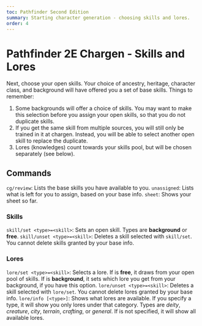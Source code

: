 ```yaml
---
toc: Pathfinder Second Edition
summary: Starting character generation - choosing skills and lores.
order: 4
---
```


# Pathfinder 2E Chargen - Skills and Lores

Next, choose your open skills. Your choice of ancestry, heritage, character class, and background will have offered you a set of base skills. Things to remember:

1. Some backgrounds will offer a choice of skills. You may want to make this selection before you assign your open skills, so that you do not duplicate skills.
2. If you get the same skill from multiple sources, you will still only be trained in it at chargen. Instead, you will be able to select another open skill to replace the duplicate.
3. Lores (knowledges) count towards your skills pool, but will be chosen separately (see below).

## Commands

`cg/review`: Lists the base skills you have available to you.
`unassigned`: Lists what is left for you to assign, based on your base info.
`sheet`: Shows your sheet so far.

### Skills
`skill/set <type>=<skill>`: Sets an open skill. Types are **background** or **free**.
`skill/unset <type>=<skill>`: Deletes a skill selected with `skill/set`. You cannot delete skills granted by your base info.

### Lores
`lore/set <type>=<skill>`: Selects a lore. If <type> is **free**, it draws from your open pool of skills. If <type> is **background**, it sets which lore you get from your background, if you have this option.
`lore/unset <type>=<skill>`: Deletes a skill selected with `lore/set`. You cannot delete lores granted by your base info.
`lore/info [<type>]`: Shows what lores are available. If you specify a type, it will show you only lores under that category. Types are _deity_, _creature_, _city_, _terrain_, _crafting_, or _general_. If <type> is not specified, it will show all available lores.
